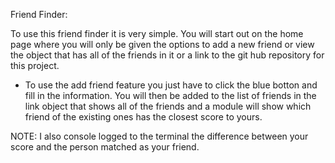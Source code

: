 Friend Finder:

To use this friend finder it is very simple. You will start out on the home page where you will only be given the options to add a new friend or view the object that has all of the friends in it or a link to the git hub repository for this project.

- To use the add friend feature you just have to click the blue botton and fill in the information. You will then be added to the list of friends in the link object that shows all of the friends and a module will show which friend of the existing ones has the closest score to yours.

NOTE: I also console logged to the terminal the difference between your score and the person matched as your friend.